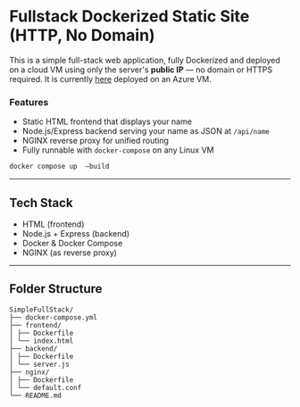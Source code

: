 # Fullstack Dockerized Static Site (HTTP, No Domain)

This is a simple full-stack web application, fully Dockerized and deployed on a cloud VM using only the server's **public IP** — no domain or HTTPS required.
It is currently [here](http://20.40.40.6/) deployed on an Azure VM.



### Features
- Static HTML frontend that displays your name
- Node.js/Express backend serving your name as JSON at `/api/name`
- NGINX reverse proxy for unified routing
- Fully runnable with `docker-compose` on any Linux VM
```sh
docker compose up  —build
```

---

## Tech Stack

- HTML (frontend)
- Node.js + Express (backend)
- Docker & Docker Compose
- NGINX (as reverse proxy)

---

## Folder Structure
```
SimpleFullStack/
├── docker-compose.yml
├── frontend/
│ ├── Dockerfile
│ └── index.html
├── backend/
│ ├── Dockerfile
│ └── server.js
├── nginx/
│ ├── Dockerfile
│ └── default.conf
└── README.md
```
